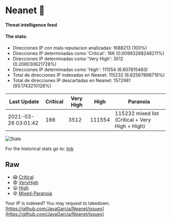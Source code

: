 # Neanet :hocho:
#### Threat intelligence feed
#### The stats:

- Direcciones IP con mala reputacion analizadas: 1688213 (100%)
- Direcciones IP determinadas como 'Critical':  166 (0.00983288246211%)
- Direcciones IP determinadas como 'Very High':  3512 (0.208030621728%)
- Direcciones IP determinadas como 'High':  111554 (6.607815483)
- Total de direcciones IP indexadas en Neanet:  115232 (6.82567898719%)
- Total de direcciones IP descartadas en Neanet:  1572981 (93.1743210128%)

| Last Update | Critical | Very High | High | Paranoia |
| --- | --- | --- | --- | --- |
| 2021-03-26 03:01:42 | 166 | 3512 | 111554 | 115232 mixed list (Critical + Very High + High)|

![Stats](https://docs.google.com/spreadsheets/d/e/2PACX-1vSnaNMIXVabIpDJjufMlzH7poXnshF3mgd8Is1g9ytUEzVsP5my4Trn8f-xkoLLQ38xpL3HtmUexLo6/pubchart?oid=501124687&format=image)

For the historical stats go to: [link](/stats.csv)
## Raw
- :scream: [Critical](https://raw.githubusercontent.com/JavaGarcia/Neanet/master/blacklists/neanet_critical.txt)
- :fearful: [VeryHigh](https://raw.githubusercontent.com/JavaGarcia/Neanet/master/blacklists/neanet_veryHigh.txtt)
- :frowning: [High](https://raw.githubusercontent.com/JavaGarcia/Neanet/master/blacklists/neanet_high.txt)
- :dizzy_face: [Mixed-Paranoia](https://raw.githubusercontent.com/JavaGarcia/Neanet/master/blacklists/neanet_all.txt)


Your IP is indexed? You may request to takedown. [https://github.com/JavaGarcia/Neanet/issues](https://github.com/JavaGarcia/Neanet/issues)







































































































































































































































































































































































































































































































































































































































































































































































































































































































































































































































































































































































































































































































































































































































































































































































































































































































































































































































































































































































































































































































































































































































































































































































































































































































































































































































































































































































































































































































































































































































































































































































































































































































































































































































































































































































































































































































































































































































































































































































































































































































































































































































































































































































































































































































































































































































































































































































































































































































































































































































































































































































































































































































































